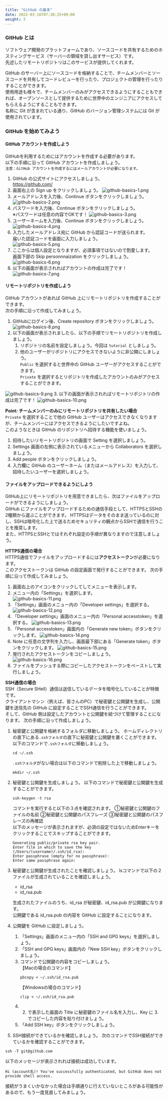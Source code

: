 ```yaml
---
title: "GitHub の基本"
date: 2022-03-16T07:38:25+09:00
weight: 3
---
```


### GitHub とは
ソフトウェア開発のプラットフォームであり、ソースコードを共有するためのホスティングサービス（サーバーの領域を貸し出すサービス）です。  
先述したリモートリポジトリはこのサービスが提供してくれます。

GitHub のサーバー上にソースコードを格納することで、チームメンバーとソースコードを共有してコードレビューを行ったり、プロジェクトの管理を行ったりすることができます。  
使用用途も様々で、チームメンバーのみがアクセスできるようにすることもできれば、オープンソースとして提供するために世界中のエンジニアにアクセスしてもらえるようにすることもできます。  
名称に Git が含まれている通り、GitHub のバージョン管理システムには Git が使用されています。

### GitHub を始めてみよう
#### GitHub アカウントを作成しよう
GitHubを利用するためにはアカウントを作成する必要があります。  
以下の手順に沿って GitHub アカウントを作成しましょう。  
`注意：GitHub アカウントを作成するにはメールアカウントが必要になります。`  
1. GitHub の公式サイトにアクセスしましょう。  
https://github.com/  
2. 画面右上の Sign up をクリックしましょう。
![github-basics-1.png](../img/github-basics-1.png)
3. メールアドレスを入力後、Continue ボタンをクリックしましょう。
![github-basics-2.png](../img/github-basics-2.png)
4. パスワードを入力後、Continue ボタンをクリックしましょう。  
※パスワードは任意の内容でOKです！
![github-basics-3.png](../img/github-basics-3.png)
5. ユーザーネームを入力後、Continue ボタンをクリックしましょう。
![github-basics-4.png](../img/github-basics-4.png)
6. 入力したメールアドレス宛に GitHub から認証コードが送られます。  
届いた認証コードを画面に入力しましょう。  
![github-basics-5.png](../img/github-basics-5.png)
7. ここからは個人設定となりますが、必須事項ではないので割愛します。  
画面下部の Skip personnnaization をクリックしましょう。  
![github-basics-6.png](../img/github-basics-6.png)
8. 以下の画面が表示されればアカウントの作成は完了です！
![github-basics-7.png](../img/github-basics-7.png)

#### リモートリポジトリを作成しよう
GitHub アカウントがあれば GitHub 上にリモートリポジトリを作成することができます。  
次の手順に沿って作成してみましょう。  
1. GitHubにログイン後、Create repository ボタンをクリックしましょう。
![github-basics-8.png](../img/github-basics-8.png)
2. 以下の画面が表示されましたら、以下の手順でリモートリポジトリを作成しましょう。  
    1. リポジトリの名前を設定しましょう。今回は `tutorial` としましょう。 
    2. 他のユーザーがリポジトリにアクセスできないように非公開にしましょう。  
       `Public` を選択すると世界中の GitHub ユーザーがアクセスすることができます。  
       `Private` を選択するとリポジトリを作成したアカウントのみがアクセスすることができます。  

![github-basics-9.png](../img/github-basics-9.png)
3. 以下の画面が表示されればリモートリポジトリの作成は完了です！
![github-basics-10.png](../img/github-basics-10.png)

**Point: チームメンバーのみにリモートリポジトリを共有したい場合**  
`Private` を選択することで他の GitHub ユーザーはアクセスできなくなりますが、チームメンバーにはアクセスできるようにしたいですよね。  
このようなときは GitHub のリポジトリへ招待する機能を使いましょう。  
1. 招待したいリモートリポジトリの画面で Setting を選択しましょう。
2. Settings 画面の左側に表示されているメニューから Collaborators を選択しましょう。
3. Add people ボタンをクリックしましょう。  
4. 入力欄に GitHub のユーザーネーム（またはメールアドレス）を入力して、招待したいユーザーを選択しましょう。

#### ファイルをアップロードできるようにしよう
GitHub上にリモートリポジトリを用意できましたら、次はファイルをアップロードができるようにしましょう。  
GitHub にファイルをアップロードするための通信手段として、HTTPSとSSHの2種類から選ぶことができます。
HTTPSはデータをそのまま送っているのに対し、SSHは暗号化した上で送るためセキュリティの観点からSSHで通信を行うことを推奨します。  
また、HTTPSとSSHとではそれぞれ設定の手順が異なりますので注意しましょう。  

**HTTPS通信の場合**  
HTTPS通信でファイルをアップロードするには**アクセストークン**が必要になります。  
このアクセストークンは GitHub の設定画面で発行することができます。
次の手順に沿って作成してみましょう。
1. 画面右上のアイコンをクリックしてしてメニューを表示します。
2. メニュー内の「Settings」を選択します。  
![github-basics-11.png](../img/github-basics-11.png)
3. 「Settings」画面のメニュー内の「Developer settings」を選択する。
![github-basics-12.png](../img/github-basics-12.png)
4. 「Developer settings」画面のメニュー内の「Personal accesstoken」を選択する。
![github-basics-13.png](../img/github-basics-13.png)
5. 「Personal accesstoken」画面内の「Generate new token」ボタンをクリックします。
![github-basics-14.png](../img/github-basics-14.png)
6. Note に任意の文字列を入力し、画面最下部にある「Generate token」ボタンをクリックします。
![github-basics-15.png](../img/github-basics-15.png)
7. 発行されたアクセストークンをコピーしましょう。
![github-basics-16.png](../img/github-basics-16.png)
8. ファイルをプッシュする際にコピーしたアクセストークンをペーストして実行しましょう。

**SSH通信の場合**  
SSH（Secure SHell）通信は送信しているデータを暗号化していることが特徴です。  
クライアントマシン（例えば、皆さんのPC）で秘密鍵と公開鍵を生成し、公開鍵を送信先の GitHub に設定することでSSH通信を行うことができます。  
そして、GitHub 側は設定したアカウントと公開鍵を紐づけて管理することになります。
次の手順に沿って作成しましょう。
1. 秘密鍵と公開鍵を格納するフォルダに移動しましょう。
ホームディレクトリの直下にある`.sshフォルダ`の直下に秘密鍵と公開鍵を置くことができます。  
以下のコマンドで`.sshフォルダ`に移動しましょう。
    ```
    cd ~/.ssh
    ```
    `.sshフォルダ`がない場合は以下のコマンドで削除した上で移動しましょう。  
   ```
   mkdir ~/.ssh
   ```
2. 秘密鍵と公開鍵を生成しましょう。
以下のコマンドで秘密鍵と公開鍵を生成することができます。
   ```
   ssh-keygen -t rsa
   ```
   コマンドを実行すると以下の３点を確認されます。
   ①秘密鍵と公開鍵のファイルの名前
   ②秘密鍵と公開鍵のパスフレーズ
   ③秘密鍵と公開鍵のパスフレーズの再確認  
   以下のメッセージが表示されますが、必須の設定ではないためEnterキーをクリックすることでスキップすることができます。
   ```
   Generating public/private rsa key pair.
   Enter file in which to save the key (/Users/(username)/.ssh/id_rsa):
   Enter passphrase (empty for no passphrase):
   Enter same passphrase again:
   ```
3. 秘密鍵と公開鍵が生成されたことを確認しましょう。
lsコマンドで以下の２ファイルが生成されていることを確認しましょう。  
   - id_rsa
   - id_rsa.pub

   生成されたファイルのうち、id_rsa が秘密鍵、id_rsa.pub が公開鍵になります。  
   公開鍵である id_rsa.pub の内容を GitHub に設定することになります。
4. 公開鍵を GitHub に設定しましょう。
    1. 「Settings」画面のメニュー内の「SSH and GPG keys」を選択しましょう。
    2. 「SSH and GPG keys」画面内の「New SSH key」ボタンをクリックしましょう。
    3. コマンドで公開鍵の内容をコピーしましょう。  
        【Macの場合のコマンド】
        ```
        pbcopy < ~/.ssh/id_rsa.pub
        ```
        【Windowsの場合のコマンド】
        ```
        clip < ~/.ssh/id_rsa.pub
        ```
    4. 2. で表示した画面の Title に秘密鍵のファイル名を入力し、Key に 3. でコピーした内容を貼り付けましょう。
    5. 「Add SSH key」ボタンをクリックしましょう。
5. SSH接続ができているかを確認しましょう。
  次のコマンドでSSH接続ができているかを確認することができます。
  ```
  ssh -T git@github.com
  ```
  以下のメッセージが表示されれば接続は成功しています。
  ```
  Hi (account名)! You've successfully authenticated, but GitHub does not provide shell access.
  ```
  接続がうまくいかなかった場合は手順通りに行えていないところがある可能性があるので、もう一度見直してみましょう。
